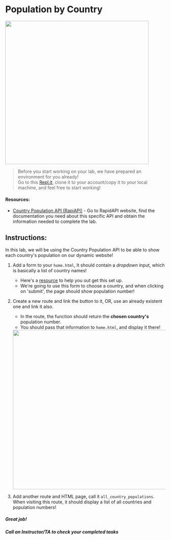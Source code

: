 # Population by Country

<img src="https://upload.wikimedia.org/wikipedia/commons/a/a5/World_Population.svg" width="450">


> Before you start working on your lab, we have prepared an environment for you already!   
> Go to this [Repl.it](https://repl.it/@Loai17/API-Labs-Setup), clone it to your account/copy it to your local machine, and feel free to start working!  
  
  
#### Resources:  
- [Country Population API (RapiAPI)](https://rapidapi.com/aldair.sr99/api/world-population?endpoint=apiendpoint_4edc9a8e-1609-4dcc-9c83-aefe45b51a5f) - Go to RapidAPI website, find the documentation you need about this specific API and obtain the information needed to complete the lab.  
  
## Instructions:

In this lab, we will be using the Country Population API to be able to show each country's population on our dynamic website!

1. Add a form to your `home.html`, It should contain a *dropdown* input, which is basically a list of country names!
    - Here's a [resource](https://gist.github.com/danrovito/977bcb97c9c2dfd3398a#file-countrydropdown-html) to help you out get this set up.
    - We're going to use this form to choose a country, and when clicking on 'submit', the page should show population number! 

2. Create a new route and link the button to it, OR, use an already existent one and link it also.
    - In the route, the function should return the **chosen country's** population number.
    - You should pass that information to `home.html`, and display it there!
    <img src="https://github.com/meet-projects/Y2-Summer-Labs/blob/master/4.1%20Day%204%2C%20Morning%2C%20APIs/Population%20by%20Country%20-%20Lab/API-cPopulation.png" width="500">  
    

3. Add another route and HTML page, call it `all_country_populations`. When visiting this route, it should display a list of all countries and population numbers!


##### Great job!
##### Call an Instructor/TA to check your completed tasks
 

